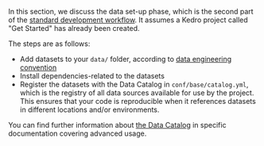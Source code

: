 In this section, we discuss the data set-up phase, which is the second part of the [standard development workflow](https://kedro.readthedocs.io/en/stable/03_tutorial/01_spaceflights_tutorial.html#kedro-project-development-workflow). It assumes a Kedro project called "Get Started" has already been created.

The steps are as follows:

* Add datasets to your `data/` folder, according to [data engineering convention](https://kedro.readthedocs.io/en/stable/12_faq/01_faq.html#what-is-data-engineering-convention)
* Install dependencies-related to the datasets
* Register the datasets with the Data Catalog in `conf/base/catalog.yml`, which is the registry of all data sources available for use by the project. This ensures that your code is reproducible when it references datasets in different locations and/or environments.

You can find further information about [the Data Catalog](https://kedro.readthedocs.io/en/stable/05_data/01_data_catalog.html) in specific documentation covering advanced usage.